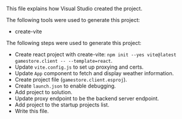 This file explains how Visual Studio created the project.

The following tools were used to generate this project:
- create-vite

The following steps were used to generate this project:
- Create react project with create-vite: `npm init --yes vite@latest gamestore.client -- --template=react`.
- Update `vite.config.js` to set up proxying and certs.
- Update `App` component to fetch and display weather information.
- Create project file (`gamestore.client.esproj`).
- Create `launch.json` to enable debugging.
- Add project to solution.
- Update proxy endpoint to be the backend server endpoint.
- Add project to the startup projects list.
- Write this file.
